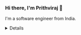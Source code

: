 ### Hi there, I'm Prithviraj :wave: 

I'm a software engineer from India.
<br />

<details>
<!-- <summary>
  More stuff about me
</summary> -->

### My Skills

- Spring Boot, Java, Kafka
- Node.js, React, HTML, CSS, JavaScript ([LinkedIn Assesments Certified](https://www.linkedin.com/in/patil-prithviraj/))
- PHP
- MySQL, MongoDB
- AWS
- Postman
- Jenkins, Docker

<br />
<br />

---

### 📕 Blog Posts

<!-- BLOG-POST-LIST:START -->
- [Dask: Explore dask a datascience library](https://inblog.in/Fast-Your-Task-With-Dask-3elFowxZEs)
- [Crio: Externship Experience](https://prithvirajpatil2511.medium.com/externship-experience-with-crio-stage-1-8d09f881781c)
<!-- BLOG-POST-LIST:END -->

---
</details>
